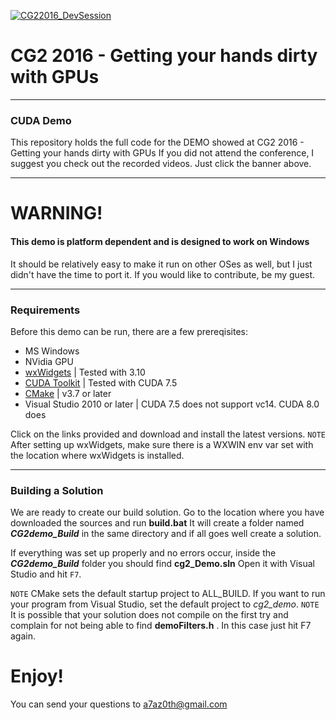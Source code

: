 [![CG22016_DevSession](http://i.imgur.com/WGjqrAz.jpg)](http://cg2.chaosgroup.com/conf2016)
# CG2 2016 - Getting your hands dirty with GPUs
___
### CUDA Demo
This repository holds the full code for the DEMO showed at CG2 2016 - Getting your hands dirty with GPUs
If you did not attend the conference, I suggest you check out the recorded videos. Just click the banner above.

___
# WARNING!
#### This demo is platform dependent and is designed to work on Windows
It should be relatively easy to make it run on other OSes as well, but I just didn't have the time to port it.
If you would like to contribute, be my guest.
___
### Requirements

Before this demo can be run, there are a few prereqisites:
 - MS Windows
 - NVidia GPU
 - [wxWidgets] | Tested with 3.10
 - [CUDA Toolkit] | Tested with CUDA 7.5
 - [CMake] | v3.7 or later
 - Visual Studio 2010 or later | CUDA 7.5 does not support vc14. CUDA 8.0 does

Click on the links provided and download and install the latest versions.
`NOTE` After setting up wxWidgets, make sure there is a WXWIN env var set with the location where wxWidgets is installed.
 
---
### Building a Solution

We are ready to create our build solution.
Go to the location where you have downloaded the sources and run **build.bat**
It will create a folder named ***CG2demo_Build*** in the same directory and if all goes well create a solution.

If everything was set up properly and no errors occur, inside the ***CG2demo_Build*** folder you should find **cg2_Demo.sln**
Open it with Visual Studio and hit `F7`.

`NOTE` CMake sets the default startup project to ALL_BUILD. If you want to run your program from Visual Studio, set the default project to *cg2_demo*.
`NOTE` It is possible that your solution does not compile on the first try and complain for not being able to find **demoFilters.h** . In this case just hit F7 again.
# Enjoy!

You can send your questions to a7az0th@gmail.com

[//]: # (These are reference links used in the body of this note and get stripped out when the markdown processor does its job. There is no need to format nicely because it shouldn't be seen. Thanks SO - http://stackoverflow.com/questions/4823468/store-comments-in-markdown-syntax)
   [wxwidgets]: <http://www.wxwidgets.org/>
   [cuda toolkit]: <https://developer.nvidia.com/cuda-downloads>
   [cmake]: <https://cmake.org/>